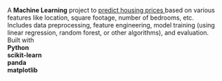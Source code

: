A **Machine Learning** project to  <u>predict housing prices </u> based on various features like location, square footage, number of bedrooms, etc. 
<br>
Includes data preprocessing, feature engineering, model training (using linear regression, random forest, or other algorithms), and evaluation.
<br>
Built with 
<br> **Python** <br> **scikit-learn** <br> **panda**  <br> **matplotlib** <br>
